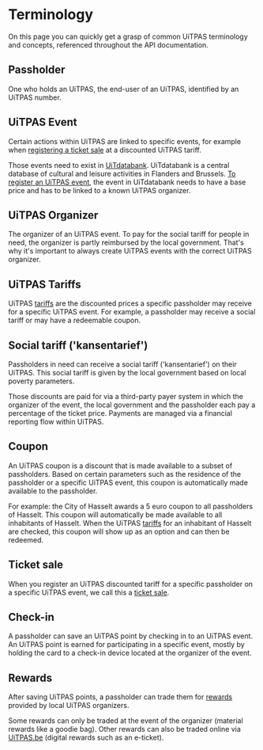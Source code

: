 # Terminology

On this page you can quickly get a grasp of common UiTPAS terminology and concepts, referenced throughout the API documentation.

## Passholder

One who holds an UiTPAS, the end-user of an UiTPAS, identified by an UiTPAS number.

## UiTPAS Event

Certain actions within UiTPAS are linked to specific events, for example when [registering a ticket sale](./registering-ticket-sales.md) at a discounted UiTPAS tariff.

Those events need to exist in [UiTdatabank](https://docs.publiq.be/docs/uitdatabank). UiTdatabank is a central database of cultural and leisure activities in Flanders and Brussels. [To register an UiTPAS event](./registering-events.md), the event in UiTdatabank needs to have a base price and has to be linked to a known UiTPAS organizer.

## UiTPAS Organizer

The organizer of an UiTPAS event. To pay for the social tariff for people in need, the organizer is partly reimbursed by the local government. That's why it's important to always create UiTPAS events with the correct UiTPAS organizer.

## UiTPAS Tariffs

UiTPAS [tariffs](/reference/UiTPAS.v2.json/paths/~1tariffs/get) are the discounted prices a specific passholder may receive for a specific UiTPAS event. For example, a passholder may receive a social tariff or may have a redeemable coupon.

## Social tariff ('kansentarief')

Passholders in need can receive a social tariff ('kansentarief') on their UiTPAS.
This social tariff is given by the local government based on local poverty parameters.

Those discounts are paid for via a third-party payer system in which the organizer of the event, the local government and the passholder each pay a percentage of the ticket price. Payments are managed via a financial reporting flow within UiTPAS.

## Coupon

An UiTPAS coupon is a discount that is made available to a subset of passholders.
Based on certain parameters such as the residence of the passholder or a specific UiTPAS event, this coupon is automatically made available to the passholder.

For example: the City of Hasselt awards a 5 euro coupon to all passholders of Hasselt.
This coupon will automatically be made available to all inhabitants of Hasselt.
When the UiTPAS [tariffs](/reference/UiTPAS.v2.json/paths/~1tariffs/get) for an inhabitant of Hasselt are checked, this coupon will show up as an option and can then be redeemed.

## Ticket sale

When you register an UiTPAS discounted tariff for a specific passholder on a specific UiTPAS event, we call this a [ticket sale](/reference/UiTPAS.v2.json/paths/~1ticket-sales/post).

## Check-in

A passholder can save an UiTPAS point by checking in to an UiTPAS event.
An UiTPAS point is earned for participating in a specific event, mostly by holding the card to a check-in device located at the organizer of the event.

## Rewards

After saving UiTPAS points, a passholder can trade them for [rewards](https://www.uitpas.be/voordelen-zoeken#/voordelen) provided by local UiTPAS organizers.

Some rewards can only be traded at the event of the organizer (material rewards like a goodie bag). Other rewards can also be traded online via [UiTPAS.be](http://uitpas.be) (digital rewards such as an e-ticket).
